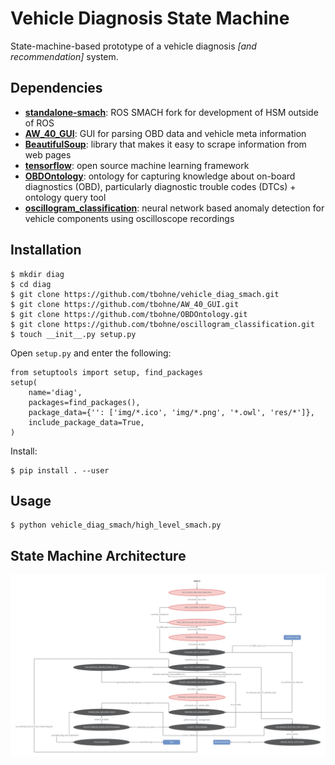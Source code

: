 # Vehicle Diagnosis State Machine

State-machine-based prototype of a vehicle diagnosis *[and recommendation]* system.

## Dependencies

- [**standalone-smach**](https://pypi.org/project/standalone-smach/): ROS SMACH fork for development of HSM outside of ROS
- [**AW_40_GUI**](https://github.com/DanielNowak98/AW_40_GUI): GUI for parsing OBD data and vehicle meta information
- [**BeautifulSoup**](https://pypi.org/project/beautifulsoup4/): library that makes it easy to scrape information from web pages
- [**tensorflow**](https://pypi.org/project/tensorflow/): open source machine learning framework
- [**OBDOntology**](https://github.com/tbohne/OBDOntology): ontology for capturing knowledge about on-board diagnostics (OBD), particularly diagnostic trouble codes (DTCs) + ontology query tool
- [**oscillogram_classification**](https://github.com/tbohne/oscillogram_classification): neural network based anomaly detection for vehicle components using oscilloscope recordings

## Installation

```
$ mkdir diag
$ cd diag
$ git clone https://github.com/tbohne/vehicle_diag_smach.git
$ git clone https://github.com/tbohne/AW_40_GUI.git
$ git clone https://github.com/tbohne/OBDOntology.git
$ git clone https://github.com/tbohne/oscillogram_classification.git
$ touch __init__.py setup.py
```
Open `setup.py` and enter the following:
```
from setuptools import setup, find_packages
setup(
    name='diag',
    packages=find_packages(),
    package_data={'': ['img/*.ico', 'img/*.png', '*.owl', 'res/*']},
    include_package_data=True,
)
```
Install:
```
$ pip install . --user
```

## Usage

```
$ python vehicle_diag_smach/high_level_smach.py
```

## State Machine Architecture

![](img/smach_v9.jpg)
